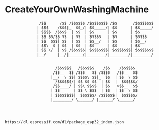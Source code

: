 # CreateYourOwnWashingMachine


                   /$$      /$$ /$$$$$$ /$$$$$$$$ /$$       /$$$$$$$$                    
                  | $$$    /$$$|_  $$_/| $$_____/| $$      | $$_____/                    
                  | $$$$  /$$$$  | $$  | $$      | $$      | $$                          
                  | $$ $$/$$ $$  | $$  | $$$$$   | $$      | $$$$$                       
                  | $$  $$$| $$  | $$  | $$__/   | $$      | $$__/                       
                  | $$\  $ | $$  | $$  | $$      | $$      | $$                          
                  | $$ \/  | $$ /$$$$$$| $$$$$$$$| $$$$$$$$| $$$$$$$$                    
                  |__/     |__/|______/|________/|________/|________/                    

				  
                          /$$$$$$   /$$$$$$    /$$    /$$$$$$                            
                         /$$__  $$ /$$$_  $$ /$$$$   /$$__  $$                           
                        |__/  \ $$| $$$$\ $$|_  $$  | $$  \ $$                           
                          /$$$$$$/| $$ $$ $$  | $$  |  $$$$$$/                           
                         /$$____/ | $$\ $$$$  | $$   >$$__  $$                           
                        | $$      | $$ \ $$$  | $$  | $$  \ $$                           
                        | $$$$$$$$|  $$$$$$/ /$$$$$$|  $$$$$$/                           
                        |________/ \______/ |______/ \______/                            
                                                                                      
										      
										      
										      https://dl.espressif.com/dl/package_esp32_index.json
                                                                                         
                                                                                         
